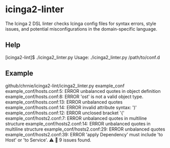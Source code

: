 # icinga2-linter
The Icinga 2 DSL linter checks Icinga config files for syntax errors, style issues, and potential misconfigurations in the domain-specific language.

## Help

[icinga2-lint]$ ./icinga2_linter.py 
Usage: ./icinga2_linter.py /path/to/conf.d

## Example

github/chrnie/icinga2-lint/icinga2_linter.py example_conf 
example_conf/hosts.conf:5: ERROR unbalanced quotes in object definition
example_conf/hosts.conf:8: ERROR 'ost' is not a valid object type.
example_conf/hosts.conf:13: ERROR unbalanced quotes
example_conf/hosts.conf:14: ERROR invalid attribute syntax: ')'
example_conf/hosts.conf:12: ERROR unclosed bracket '{'
example_conf/hosts2.conf:7: ERROR unbalanced quotes in multiline structure
example_conf/hosts2.conf:14: ERROR unbalanced quotes in multiline structure
example_conf/hosts2.conf:29: ERROR unbalanced quotes
example_conf/hosts2.conf:39: ERROR 'apply Dependency' must include 'to Host' or 'to Service'.
⚠️ 💩  9 issues found.
